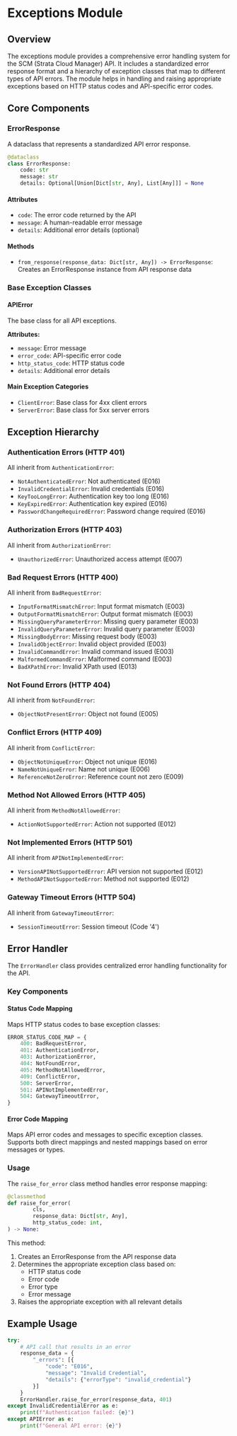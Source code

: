 # Exceptions Module

## Overview

The exceptions module provides a comprehensive error handling system for the SCM (Strata Cloud Manager) API. It includes
a standardized error response format and a hierarchy of exception classes that map to different types of API errors. The
module helps in handling and raising appropriate exceptions based on HTTP status codes and API-specific error codes.

## Core Components

### ErrorResponse

A dataclass that represents a standardized API error response.

<div class="termy">

<!-- termynal -->

```python
@dataclass
class ErrorResponse:
    code: str
    message: str
    details: Optional[Union[Dict[str, Any], List[Any]]] = None
```

</div>

#### Attributes

- `code`: The error code returned by the API
- `message`: A human-readable error message
- `details`: Additional error details (optional)

#### Methods

- `from_response(response_data: Dict[str, Any]) -> ErrorResponse`: Creates an ErrorResponse instance from API response
  data

### Base Exception Classes

#### APIError

The base class for all API exceptions.

**Attributes:**

- `message`: Error message
- `error_code`: API-specific error code
- `http_status_code`: HTTP status code
- `details`: Additional error details

#### Main Exception Categories

- `ClientError`: Base class for 4xx client errors
- `ServerError`: Base class for 5xx server errors

## Exception Hierarchy

### Authentication Errors (HTTP 401)

All inherit from `AuthenticationError`:

- `NotAuthenticatedError`: Not authenticated (E016)
- `InvalidCredentialError`: Invalid credentials (E016)
- `KeyTooLongError`: Authentication key too long (E016)
- `KeyExpiredError`: Authentication key expired (E016)
- `PasswordChangeRequiredError`: Password change required (E016)

### Authorization Errors (HTTP 403)

All inherit from `AuthorizationError`:

- `UnauthorizedError`: Unauthorized access attempt (E007)

### Bad Request Errors (HTTP 400)

All inherit from `BadRequestError`:

- `InputFormatMismatchError`: Input format mismatch (E003)
- `OutputFormatMismatchError`: Output format mismatch (E003)
- `MissingQueryParameterError`: Missing query parameter (E003)
- `InvalidQueryParameterError`: Invalid query parameter (E003)
- `MissingBodyError`: Missing request body (E003)
- `InvalidObjectError`: Invalid object provided (E003)
- `InvalidCommandError`: Invalid command issued (E003)
- `MalformedCommandError`: Malformed command (E003)
- `BadXPathError`: Invalid XPath used (E013)

### Not Found Errors (HTTP 404)

All inherit from `NotFoundError`:

- `ObjectNotPresentError`: Object not found (E005)

### Conflict Errors (HTTP 409)

All inherit from `ConflictError`:

- `ObjectNotUniqueError`: Object not unique (E016)
- `NameNotUniqueError`: Name not unique (E006)
- `ReferenceNotZeroError`: Reference count not zero (E009)

### Method Not Allowed Errors (HTTP 405)

All inherit from `MethodNotAllowedError`:

- `ActionNotSupportedError`: Action not supported (E012)

### Not Implemented Errors (HTTP 501)

All inherit from `APINotImplementedError`:

- `VersionAPINotSupportedError`: API version not supported (E012)
- `MethodAPINotSupportedError`: Method not supported (E012)

### Gateway Timeout Errors (HTTP 504)

All inherit from `GatewayTimeoutError`:

- `SessionTimeoutError`: Session timeout (Code '4')

## Error Handler

The `ErrorHandler` class provides centralized error handling functionality for the API.

### Key Components

#### Status Code Mapping

Maps HTTP status codes to base exception classes:

<div class="termy">

<!-- termynal -->

```python
ERROR_STATUS_CODE_MAP = {
    400: BadRequestError,
    401: AuthenticationError,
    403: AuthorizationError,
    404: NotFoundError,
    405: MethodNotAllowedError,
    409: ConflictError,
    500: ServerError,
    501: APINotImplementedError,
    504: GatewayTimeoutError,
}
```

</div>

#### Error Code Mapping

Maps API error codes and messages to specific exception classes. Supports both direct mappings and nested mappings based
on error messages or types.

### Usage

The `raise_for_error` class method handles error response mapping:

<div class="termy">

<!-- termynal -->

```python
@classmethod
def raise_for_error(
        cls,
        response_data: Dict[str, Any],
        http_status_code: int,
) -> None:
```

</div>

This method:

1. Creates an ErrorResponse from the API response data
2. Determines the appropriate exception class based on:
    - HTTP status code
    - Error code
    - Error type
    - Error message
3. Raises the appropriate exception with all relevant details

## Example Usage

<div class="termy">

<!-- termynal -->

```python
try:
    # API call that results in an error
    response_data = {
        "_errors": [{
            "code": "E016",
            "message": "Invalid Credential",
            "details": {"errorType": "invalid_credential"}
        }]
    }
    ErrorHandler.raise_for_error(response_data, 401)
except InvalidCredentialError as e:
    print(f"Authentication failed: {e}")
except APIError as e:
    print(f"General API error: {e}")
```

</div>